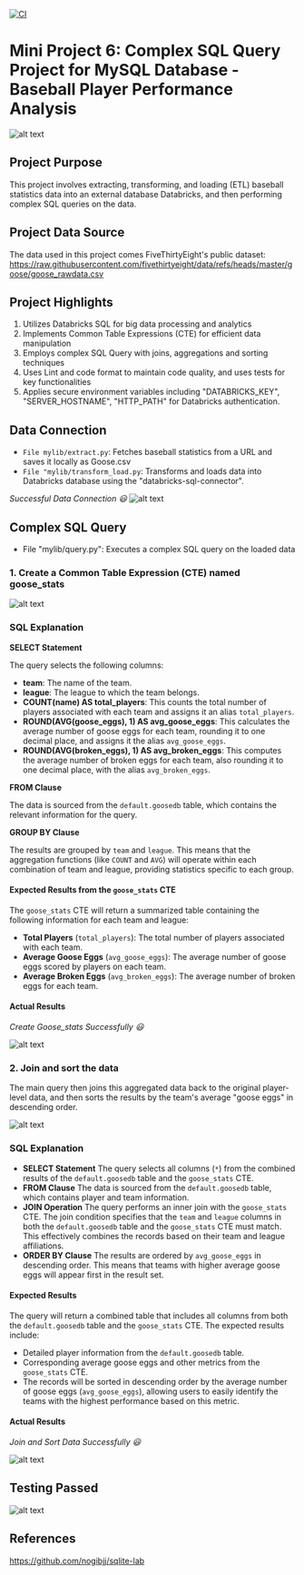 [![CI](https://github.com/nogibjj/Jennifer_Complex_SQL/actions/workflows/cicd.yml/badge.svg)](https://github.com/nogibjj/Jennifer_Complex_SQL/actions/workflows/cicd.yml)

# Mini Project 6: Complex SQL Query Project for MySQL Database - Baseball Player Performance Analysis

![alt text](image-9.png)

## Project Purpose
This project involves extracting, transforming, and loading (ETL) baseball statistics data into an external database Databricks, and then performing complex SQL queries on the data.

## Project Data Source
The data used in this project comes FiveThirtyEight's public dataset: https://raw.githubusercontent.com/fivethirtyeight/data/refs/heads/master/goose/goose_rawdata.csv 

## Project Highlights
1. Utilizes Databricks SQL for big data processing and analytics
2. Implements Common Table Expressions (CTE) for efficient data manipulation
3. Employs complex SQL Query with joins, aggregations and sorting techniques
4. Uses Lint and code format to maintain code quality, and uses tests for key functionalities
5. Applies secure environment variables including "DATABRICKS_KEY", "SERVER_HOSTNAME", "HTTP_PATH" for Databricks authentication.

## Data Connection

* `File mylib/extract.py`: Fetches baseball statistics from a URL and saves it locally as Goose.csv
* `File "mylib/transform_load.py`: Transforms and loads data into Databricks database using the "databricks-sql-connector". 

*Successful Data Connection 😃*
![alt text](image.png)


## Complex SQL Query

* File "mylib/query.py": Executes a complex SQL query on the loaded data

### 1. Create a Common Table Expression (CTE) named goose_stats

![alt text](image-2.png)

### SQL Explanation

**SELECT Statement**

The query selects the following columns:

- **team**: The name of the team.
- **league**: The league to which the team belongs.
- **COUNT(name) AS total_players**: This counts the total number of players associated with each team and assigns it an alias `total_players`.
- **ROUND(AVG(goose_eggs), 1) AS avg_goose_eggs**: This calculates the average number of goose eggs for each team, rounding it to one decimal place, and assigns it the alias `avg_goose_eggs`.
- **ROUND(AVG(broken_eggs), 1) AS avg_broken_eggs**: This computes the average number of broken eggs for each team, also rounding it to one decimal place, with the alias `avg_broken_eggs`.

**FROM Clause**

The data is sourced from the `default.goosedb` table, which contains the relevant information for the query.

**GROUP BY Clause**

The results are grouped by `team` and `league`. This means that the aggregation functions (like `COUNT` and `AVG`) will operate within each combination of team and league, providing statistics specific to each group.

#### Expected Results from the `goose_stats` CTE

The `goose_stats` CTE will return a summarized table containing the following information for each team and league:

- **Total Players** (`total_players`): The total number of players associated with each team.
- **Average Goose Eggs** (`avg_goose_eggs`): The average number of goose eggs scored by players on each team.
- **Average Broken Eggs** (`avg_broken_eggs`): The average number of broken eggs for each team.

#### Actual Results

*Create Goose_stats Successfully 😃*

![alt text](image-5.png)

### 2. Join and sort the data

The main query then joins this aggregated data back to the original player-level data, and then sorts the results by the team's average "goose eggs" in descending order.

![alt text](image-3.png)

### SQL Explanation

- **SELECT Statement**
The query selects all columns (`*`) from the combined results of the `default.goosedb` table and the `goose_stats` CTE.
- **FROM Clause**
The data is sourced from the `default.goosedb` table, which contains player and team information.
- **JOIN Operation**
The query performs an inner join with the `goose_stats` CTE. The join condition specifies that the `team` and `league` columns in both the `default.goosedb` table and the `goose_stats` CTE must match. This effectively combines the records based on their team and league affiliations.
- **ORDER BY Clause**
The results are ordered by `avg_goose_eggs` in descending order. This means that teams with higher average goose eggs will appear first in the result set.

#### Expected Results
The query will return a combined table that includes all columns from both the `default.goosedb` table and the `goose_stats` CTE. The expected results include:

- Detailed player information from the `default.goosedb` table.
- Corresponding average goose eggs and other metrics from the `goose_stats` CTE.
- The records will be sorted in descending order by the average number of goose eggs (`avg_goose_eggs`), allowing users to easily identify the teams with the highest performance based on this metric.


#### Actual Results

*Join and Sort Data Successfully 😃*

![alt text](image-6.png)

## Testing Passed

![alt text](image-10.png)


## References
https://github.com/nogibjj/sqlite-lab


